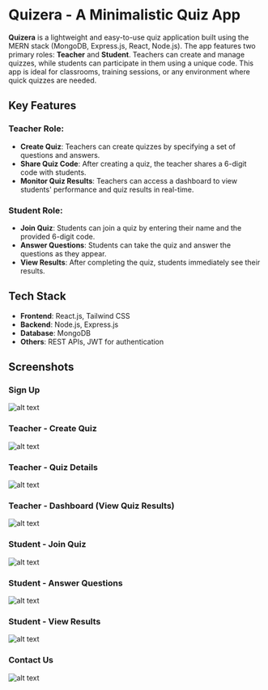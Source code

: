# Quizera - A Minimalistic Quiz App

**Quizera** is a lightweight and easy-to-use quiz application built using the MERN stack (MongoDB, Express.js, React, Node.js). The app features two primary roles: **Teacher** and **Student**. Teachers can create and manage quizzes, while students can participate in them using a unique code. This app is ideal for classrooms, training sessions, or any environment where quick quizzes are needed.

## Key Features

### Teacher Role:

- **Create Quiz**: Teachers can create quizzes by specifying a set of questions and answers.
- **Share Quiz Code**: After creating a quiz, the teacher shares a 6-digit code with students.
- **Monitor Quiz Results**: Teachers can access a dashboard to view students' performance and quiz results in real-time.

### Student Role:

- **Join Quiz**: Students can join a quiz by entering their name and the provided 6-digit code.
- **Answer Questions**: Students can take the quiz and answer the questions as they appear.
- **View Results**: After completing the quiz, students immediately see their results.

## Tech Stack

- **Frontend**: React.js, Tailwind CSS
- **Backend**: Node.js, Express.js
- **Database**: MongoDB
- **Others**: REST APIs, JWT for authentication

## Screenshots

### Sign Up

![alt text](image.png)

### Teacher - Create Quiz

![alt text](image-1.png)

### Teacher - Quiz Details

![alt text](image-2.png)

### Teacher - Dashboard (View Quiz Results)

![alt text](image-3.png)

### Student - Join Quiz

![alt text](image-4.png)

### Student - Answer Questions

![alt text](image-5.png)

### Student - View Results

![alt text](image-6.png)

### Contact Us

![alt text](image-7.png)
